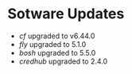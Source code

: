 # Sotware Updates

- *cf* upgraded to v6.44.0
- *fly* upgraded to 5.1.0
- *bosh* upgraded to 5.5.0
- *credhub* upgraded to 2.4.0